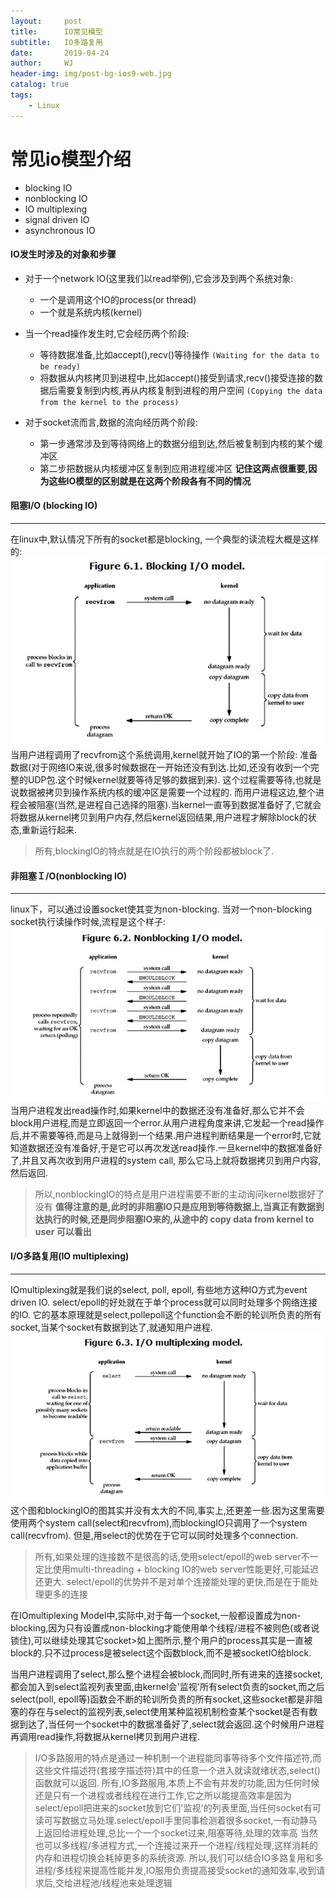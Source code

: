 ```yaml
---
layout:     post
title:      IO常见模型
subtitle:   IO多路复用
date:       2019-04-24
author:     WJ
header-img: img/post-bg-ios9-web.jpg
catalog: true
tags:
    - Linux
---
```


# 常见io模型介绍
- blocking IO
- nonblocking IO
- IO multiplexing
- signal driven IO
- asynchronous IO

#### IO发生时涉及的对象和步骤
- 对于一个network IO(这里我们以read举例),它会涉及到两个系统对象:
    - 一个是调用这个IO的process(or thread)
    - 一个就是系统内核(kernel)

- 当一个read操作发生时,它会经历两个阶段:
    - 等待数据准备,比如accept(),recv()等待操作 `(Waiting for the data to be ready)`
    - 将数据从内核拷贝到进程中,比如accept()接受到请求,recv()接受连接的数据后需要复制到内核,再从内核复制到进程的用户空间 `(Copying the data from the kernel to the process)`
- 对于socket流而言,数据的流向经历两个阶段:
    - 第一步通常涉及到等待网络上的数据分组到达,然后被复制到内核的某个缓冲区
    - 第二步把数据从内核缓冲区复制到应用进程缓冲区
    **记住这两点很重要,因为这些IO模型的区别就是在这两个阶段各有不同的情况**

#### 阻塞I/O (blocking IO)
---
在linux中,默认情况下所有的socket都是blocking, 一个典型的读流程大概是这样的:
![avatar](https://raw.githubusercontent.com/shen-wanjiang/save_picture/master/markdown_pic/Blocking_IO_model.png)
当用户进程调用了recvfrom这个系统调用,kernel就开始了IO的第一个阶段: 准备数据(对于网络IO来说,很多时候数据在一开始还没有到达.比如,还没有收到一个完整的UDP包.这个时候kernel就要等待足够的数据到来). 这个过程需要等待,也就是说数据被拷贝到操作系统内核的缓冲区是需要一个过程的.
而用户进程这边,整个进程会被阻塞(当然,是进程自己选择的阻塞).当kernel一直等到数据准备好了,它就会将数据从kernel拷贝到用户内存,然后kernel返回结果,用户进程才解除block的状态,重新运行起来.
> 所有,blockingIO的特点就是在IO执行的两个阶段都被block了.

#### 非阻塞Ｉ/O(nonblocking IO)
---
linux下，可以通过设置socket使其变为non-blocking. 当对一个non-blocking socket执行读操作时候,流程是这个样子:
![avatar](https://raw.githubusercontent.com/shen-wanjiang/save_picture/master/markdown_pic/non_Blocking_IO_model.png)
当用户进程发出read操作时,如果kernel中的数据还没有准备好,那么它并不会block用户进程,而是立即返回一个error.从用户进程角度来讲,它发起一个read操作后,并不需要等待,而是马上就得到一个结果.用户进程判断结果是一个error时,它就知道数据还没有准备好,于是它可以再次发送read操作.一旦kernel中的数据准备好了,并且又再次收到用户进程的system call, 那么它马上就将数据拷贝到用户内容, 然后返回.
>所以,nonblockingIO的特点是用户进程需要不断的主动询问kernel数据好了没有
**值得注意的是,此时的非阻塞IO只是应用到等待数据上,当真正有数据到达执行的时候,还是同步阻塞IO来的,从途中的 copy data from kernel to user 可以看出**

#### I/O多路复用(IO multiplexing)
---
IOmultiplexing就是我们说的select, poll, epoll, 有些地方这种IO方式为event driven IO.
select/epoll的好处就在于单个process就可以同时处理多个网络连接的IO. 它的基本原理就是select,pollepoll这个function会不断的轮训所负责的所有socket,当某个socket有数据到达了,就通知用户进程.
![avatar](https://raw.githubusercontent.com/shen-wanjiang/save_picture/master/markdown_pic/IO_multiplexing_model.png)
这个图和blockingIO的图其实并没有太大的不同,事实上,还更差一些.因为这里需要使用两个system call(select和recvfrom),而blockingIO只调用了一个system call(recvfrom). 但是,用select的优势在于它可以同时处理多个connection.
>所有,如果处理的连接数不是很高的话,使用select/epoll的web server不一定比使用multi-threading + blocking IO的web server性能更好,可能延迟还更大.
>select/epoll的优势并不是对单个连接能处理的更快,而是在于能处理更多的连接  

在IOmultiplexing Model中,实际中,对于每一个socket,一般都设置成为non-blocking,因为只有设置成non-blocking才能使用单个线程/进程不被则色(或者说锁住),可以继续处理其它socket>如上图所示,整个用户的process其实是一直被block的.只不过process是被select这个函数block,而不是被socketIO给block.    

当用户进程调用了select,那么整个进程会被block,而同时,所有进来的连接socket,都会加入到select监视列表里面,由kernel会'监视'所有select负责的socket,而之后select(poll, epoll等)函数会不断的轮训所负责的所有socket,这些socket都是非阻塞的存在与select的监视列表,select使用某种监视机制检查某个socket是否有数据到达了,当任何一个socket中的数据准备好了,select就会返回.这个时候用户进程再调用read操作,将数据从kernel拷贝到用户进程.
> I/O多路服用的特点是通过一种机制一个进程能同事等待多个文件描述符,而这些文件描述符(套接字描述符)其中的任意一个进入就读就绪状态,select()函数就可以返回.
所有,IO多路服用,本质上不会有并发的功能,因为任何时候还是只有一个进程或者线程在进行工作,它之所以能提高效率是因为select/epoll把进来的socket放到它们'监视'的列表里面,当任何socket有可读可写数据立马处理.select/epoll手里同事检测着很多socket,一有动静马上返回给进程处理,总比一个一个socket过来,阻塞等待,处理的效率高
当然也可以多线程/多进程方式,一个连接过来开一个进程/线程处理,这样消耗的内存和进程切换会耗掉更多的系统资源. 
所以,我们可以结合IO多路复用和多进程/多线程来提高性能并发,IO服用负责提高接受socket的通知效率,收到请求后,交给进程池/线程池来处理逻辑
